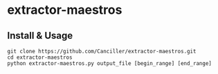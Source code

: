 # extractor-maestros
## Install & Usage
```
git clone https://github.com/Canciller/extractor-maestros.git
cd extractor-maestros
python extractor-maestros.py output_file [begin_range] [end_range]
```
